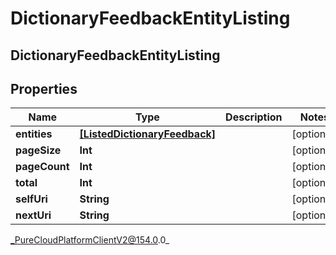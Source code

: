 # DictionaryFeedbackEntityListing

## DictionaryFeedbackEntityListing

## Properties

|Name | Type | Description | Notes|
|------------ | ------------- | ------------- | -------------|
| **entities** | [**[ListedDictionaryFeedback]**](ListedDictionaryFeedback) |  | [optional] |
| **pageSize** | **Int** |  | [optional] |
| **pageCount** | **Int** |  | [optional] |
| **total** | **Int** |  | [optional] |
| **selfUri** | **String** |  | [optional] |
| **nextUri** | **String** |  | [optional] |



_PureCloudPlatformClientV2@154.0.0_
